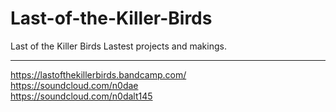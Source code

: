 # Last-of-the-Killer-Birds
Last of the Killer Birds Lastest projects and makings.
<hr>

https://lastofthekillerbirds.bandcamp.com/<br>
https://soundcloud.com/n0dae<br>
https://soundcloud.com/n0dalt145<br>


